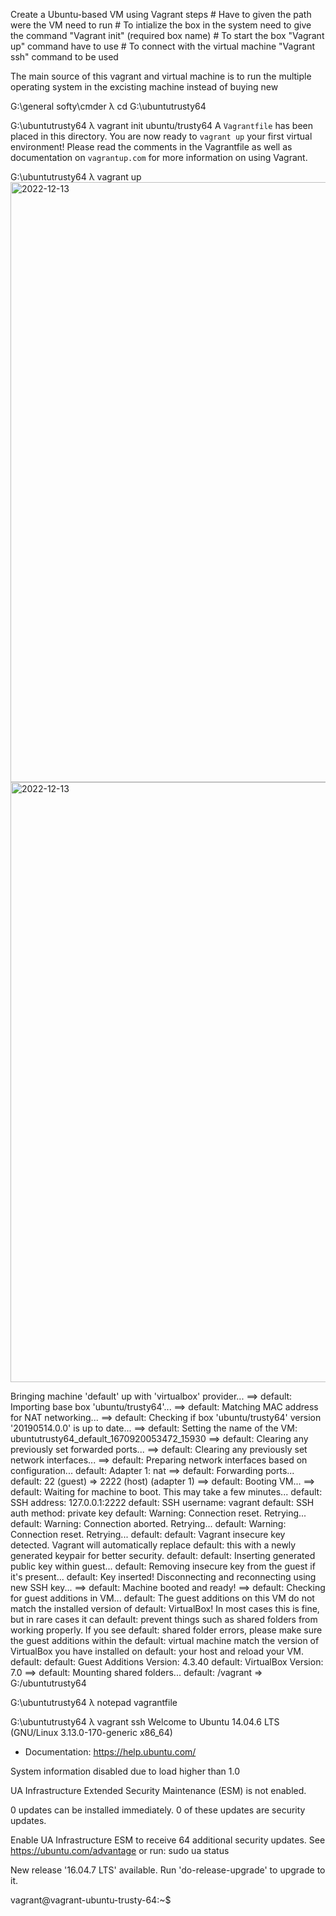 Create a Ubuntu-based VM using Vagrant
steps
    # Have to given the path were the VM need to run
    # To intialize the box in the system need to give the command "Vagrant init" (required box name)
    # To start the box "Vagrant up" command have to use 
    # To connect with the virtual machine "Vagrant ssh" command to be used
    
 The main source of this vagrant and virtual machine is to run the multiple operating system in the excisting machine instead of buying new 
 
 
 
 
 G:\general softy\cmder
λ cd G:\ubuntutrusty64

G:\ubuntutrusty64
λ vagrant init ubuntu/trusty64
A `Vagrantfile` has been placed in this directory. You are now
ready to `vagrant up` your first virtual environment! Please read
the comments in the Vagrantfile as well as documentation on
`vagrantup.com` for more information on using Vagrant.

G:\ubuntutrusty64
λ vagrant up<img width="960" alt="2022-12-13" src="https://user-images.githubusercontent.com/118107382/207270333-dd813d1c-30a3-4d90-8f8f-f82b422183cb.png">
<img width="960" alt="2022-12-13" src="https://user-images.githubusercontent.com/118107382/207271109-741cb536-940c-4d93-bc8f-40221c6ffb01.png">

Bringing machine 'default' up with 'virtualbox' provider...
==> default: Importing base box 'ubuntu/trusty64'...
==> default: Matching MAC address for NAT networking...
==> default: Checking if box 'ubuntu/trusty64' version '20190514.0.0' is up to date...
==> default: Setting the name of the VM: ubuntutrusty64_default_1670920053472_15930
==> default: Clearing any previously set forwarded ports...
==> default: Clearing any previously set network interfaces...
==> default: Preparing network interfaces based on configuration...
    default: Adapter 1: nat
==> default: Forwarding ports...
    default: 22 (guest) => 2222 (host) (adapter 1)
==> default: Booting VM...
==> default: Waiting for machine to boot. This may take a few minutes...
    default: SSH address: 127.0.0.1:2222
    default: SSH username: vagrant
    default: SSH auth method: private key
    default: Warning: Connection reset. Retrying...
    default: Warning: Connection aborted. Retrying...
    default: Warning: Connection reset. Retrying...
    default:
    default: Vagrant insecure key detected. Vagrant will automatically replace
    default: this with a newly generated keypair for better security.
    default:
    default: Inserting generated public key within guest...
    default: Removing insecure key from the guest if it's present...
    default: Key inserted! Disconnecting and reconnecting using new SSH key...
==> default: Machine booted and ready!
==> default: Checking for guest additions in VM...
    default: The guest additions on this VM do not match the installed version of
    default: VirtualBox! In most cases this is fine, but in rare cases it can
    default: prevent things such as shared folders from working properly. If you see
    default: shared folder errors, please make sure the guest additions within the
    default: virtual machine match the version of VirtualBox you have installed on
    default: your host and reload your VM.
    default:
    default: Guest Additions Version: 4.3.40
    default: VirtualBox Version: 7.0
==> default: Mounting shared folders...
    default: /vagrant => G:/ubuntutrusty64

G:\ubuntutrusty64
λ notepad vagrantfile

G:\ubuntutrusty64
λ vagrant ssh
Welcome to Ubuntu 14.04.6 LTS (GNU/Linux 3.13.0-170-generic x86_64)

 * Documentation:  https://help.ubuntu.com/

 System information disabled due to load higher than 1.0

UA Infrastructure Extended Security Maintenance (ESM) is not enabled.

0 updates can be installed immediately.
0 of these updates are security updates.

Enable UA Infrastructure ESM to receive 64 additional security updates.
See https://ubuntu.com/advantage or run: sudo ua status

New release '16.04.7 LTS' available.
Run 'do-release-upgrade' to upgrade to it.


vagrant@vagrant-ubuntu-trusty-64:~$
    
